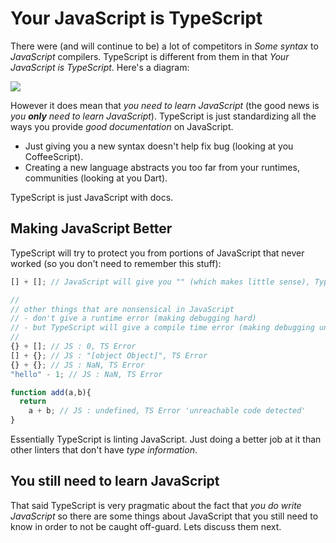 # Your JavaScript is TypeScript

There were (and will continue to be) a lot of competitors in *Some syntax* to *JavaScript* compilers. TypeScript is different from them in that *Your JavaScript is TypeScript*. Here's a diagram:

![](https://raw.githubusercontent.com/basarat/typescript-book/master/images/venn.png)

However it does mean that *you need to learn JavaScript* (the good news is *you **only** need to learn JavaScript*). TypeScript is just standardizing all the ways you provide *good documentation* on JavaScript.

* Just giving you a new syntax doesn't help fix bug (looking at you CoffeeScript).
* Creating a new language abstracts you too far from your runtimes, communities (looking at you Dart).

TypeScript is just JavaScript with docs.

## Making JavaScript Better

TypeScript will try to protect you from portions of JavaScript that never worked (so you don't need to remember this stuff):

```ts
[] + []; // JavaScript will give you "" (which makes little sense), TypeScript will error

//
// other things that are nonsensical in JavaScript 
// - don't give a runtime error (making debugging hard)
// - but TypeScript will give a compile time error (making debugging unnecessary)
//
{} + []; // JS : 0, TS Error
[] + {}; // JS : "[object Object]", TS Error  
{} + {}; // JS : NaN, TS Error
"hello" - 1; // JS : NaN, TS Error

function add(a,b){
  return 
    a + b; // JS : undefined, TS Error 'unreachable code detected'
}
```

Essentially TypeScript is linting JavaScript. Just doing a better job at it than other linters that don't have *type information*.

## You still need to learn JavaScript

That said TypeScript is very pragmatic about the fact that *you do write JavaScript* so there are some things about JavaScript that you still need to know in order to not be caught off-guard. Lets discuss them next.
